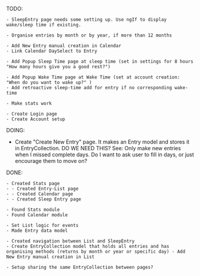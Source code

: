 TODO:

    - SleepEntry page needs some setting up. Use ngIf to display wake/sleep time if existing.

    - Organise entries by month or by year, if more than 12 months

    - Add New Entry manual creation in Calendar
    - Link Calendar DaySelect to Entry

    - Add Popup Sleep Time page at sleep time (set in settings for 8 hours "How many hours give you a good rest?")

    - Add Popup Wake Time page at Wake Time (set at account creation: "When do you want to wake up?" )
    - Add retroactive sleep-time add for entry if no corresponding wake-time

    - Make stats work

    - Create Login page
    - Create Account setup

DOING:

- Create "Create New Entry" page. It makes an Entry model and stores it in EntryCollection. DO WE NEED THIS? See: Only make new entries when I missed complete days. Do I want to ask user to fill in days, or just encourage them to move on?

DONE:

    - Created Stats page
    - - Created Entry-List page
    - - Created Calendar page
    - - Created Sleep Entry page

    - Found Stats module
    - Found Calendar module

    - Set List logic for events
    - Made Entry data model

    - Created navigation between List and SleepEntry
    - Create EntryCollection model that holds all entries and has organising methods (returns by month or year or specific day) - Add New Entry manual creation in List

    - Setup sharing the same EntryCollection between pages?
